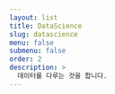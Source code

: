 ```yaml
---
layout: list
title: DataScience
slug: datascience
menu: false
submenu: false
order: 2
description: >
  데이터를 다루는 것을 합니다.
---
```

